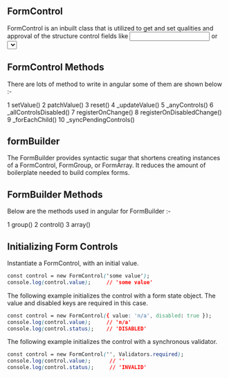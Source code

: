 ## FormControl
 
 FormControl is an inbuilt class that is utilized to get and set qualities and approval of the structure control fields like <input> or <select>. The FormControl tracks the worth and approval status of a singular structure control. It tends to be utilized independent just as with a parent structure.
  
  ## FormControl Methods
  
  There are lots of method to write in angular some of them are shown below :- 
  
  1 setValue()
  2 patchValue()
  3 reset()
  4 _updateValue()
  5 _anyControls()
  6 _allControlsDisabled()
  7 registerOnChange()
  8 registerOnDisabledChange()
  9 _forEachChild()
 10 _syncPendingControls()
 ## formBuilder
 
 The FormBuilder provides syntactic sugar that shortens creating instances of a FormControl, FormGroup, or FormArray. It reduces the amount of boilerplate needed to build complex forms.
 
 ##  FormBuilder Methods
 
 Below are the methods used in angular for FormBuilder :-
 
 1 group()
 2 control()
 3 array()
 
## Initializing Form Controls
 
Instantiate a FormControl, with an initial value.
 
 ```css
 const control = new FormControl('some value');
console.log(control.value);     // 'some value'
 ```
 The following example initializes the control with a form state object. The value and disabled keys are required in this case.
 
 ```css
 const control = new FormControl({ value: 'n/a', disabled: true });
console.log(control.value);     // 'n/a'
console.log(control.status);    // 'DISABLED'
 ```
 The following example initializes the control with a synchronous validator.
 
 ```css
 const control = new FormControl('', Validators.required);
console.log(control.value);      // ''
console.log(control.status);     // 'INVALID'
 ```
